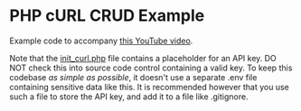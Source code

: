 # PHP cURL CRUD Example

Example code to accompany [this YouTube video](https://youtu.be/rQqR-gKBBz0).

Note that the [init_curl.php](init_curl.php) file contains a placeholder for an API key. DO NOT check this into source code control containing a valid key. To keep this codebase *as simple as possible*, it doesn't use a separate .env file containing sensitive data like this. It is recommended however that you use such a file to store the API key, and add it to a file like .gitignore.
